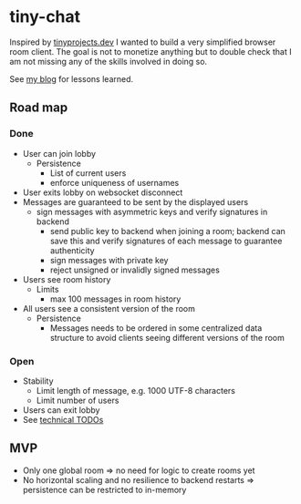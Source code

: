 # tiny-chat

Inspired by [tinyprojects.dev](https://tinyprojects.dev/) I wanted to build a very simplified browser room client. The goal is not to monetize anything but to double check that I am not missing any of the skills involved in doing so.

See [my blog](https://blog.krillian.dev/projects/tiny-chat) for lessons learned.

## Road map

### Done

- User can join lobby
  - Persistence
    - List of current users
    - enforce uniqueness of usernames
- User exits lobby on websocket disconnect
- Messages are guaranteed to be sent by the displayed users
  - sign messages with asymmetric keys and verify signatures in backend
    - send public key to backend when joining a room; backend can save this and verify signatures of each message to guarantee authenticity
    - sign messages with private key
    - reject unsigned or invalidly signed messages
- Users see room history
  - Limits
    - max 100 messages in room history
- All users see a consistent version of the room
  - Persistence
    - Messages needs to be ordered in some centralized data structure to avoid clients seeing different versions of the room

### Open

- Stability
  - Limit length of message, e.g. 1000 UTF-8 characters
  - Limit number of users
- Users can exit lobby
- See [technical TODOs](./TODO.md)

## MVP

- Only one global room => no need for logic to create rooms yet
- No horizontal scaling and no resilience to backend restarts => persistence can be restricted to in-memory

